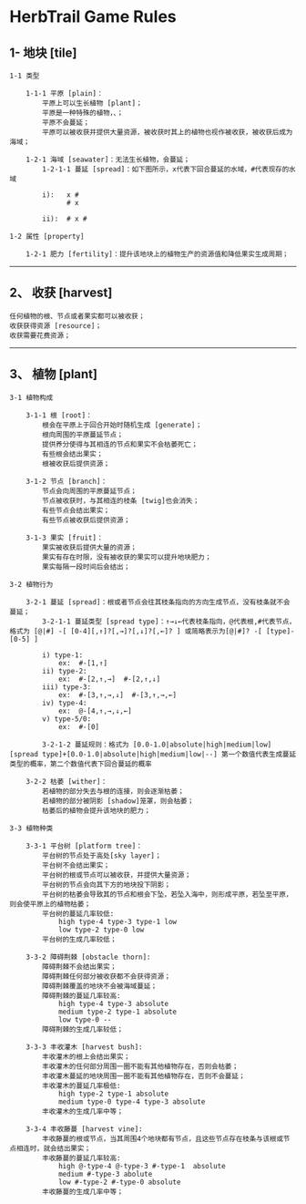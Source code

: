 # HerbTrail Game Rules

## 1- 地块 [tile]

    1-1 类型 

        1-1-1 平原 [plain]：
            平原上可以生长植物 [plant]；
            平原是一种特殊的植物，、；
            平原不会蔓延；
            平原可以被收获并提供大量资源，被收获时其上的植物也视作被收获，被收获后成为海域；

        1-2-1 海域 [seawater]：无法生长植物，会蔓延；
            1-2-1-1 蔓延 [spread]：如下图所示，x代表下回合蔓延的水域，#代表现存的水域

            i):   x #
                  # x
              
            ii):  # x #

    1-2 属性 [property]

        1-2-1 肥力 [fertility]：提升该地块上的植物生产的资源值和降低果实生成周期；

        
***
## 2、 收获 [harvest]

    任何植物的根、节点或者果实都可以被收获；
    收获获得资源 [resource]；
    收获需要花费资源；
***
## 3、 植物 [plant]

    3-1 植物构成

        3-1-1 根 [root]：
            根会在平原上于回合开始时随机生成 [generate]；
            根向周围的平原蔓延节点；
            提供养分使得与其相连的节点和果实不会枯萎死亡；
            有些根会结出果实；
            根被收获后提供资源；

        3-1-2 节点 [branch]：
            节点会向周围的平原蔓延节点；
            节点被收获时，与其相连的枝条 [twig]也会消失；
            有些节点会结出果实；
            有些节点被收获后提供资源；

        3-1-3 果实 [fruit]：
            果实被收获后提供大量的资源；
            果实有存在时限，没有被收获的果实可以提升地块肥力；
            果实每隔一段时间后会结出；
        
    3-2 植物行为

        3-2-1 蔓延 [spread]：根或者节点会往其枝条指向的方向生成节点，没有枝条就不会蔓延；
            3-2-1-1 蔓延类型 [spread type]：↑→↓←代表枝条指向，@代表根,#代表节点，格式为 [@|#] -[ [0-4][,↑]?[,→]?[,↓]?[,←]? ] 或简略表示为[@|#]? -[ [type]-[0-5] ]

            i) type-1:
                ex:  #-[1,↑]
            ii) type-2:
                ex:  #-[2,↑,→]  #-[2,↑,↓]
            iii) type-3:
                ex:  #-[3,↑,→,↓]  #-[3,↑,→,←]
            iv) type-4:
                ex:  @-[4,↑,→,↓,←]
            v) type-5/0:
                ex:  #-[0]

            3-2-1-2 蔓延规则：格式为 [0.0-1.0|absolute|high|medium|low][spread type]+[0.0-1.0|absolute|high|medium|low|--] 第一个数值代表生成蔓延类型的概率，第二个数值代表下回合蔓延的概率 

        3-2-2 枯萎 [wither]：
            若植物的部分失去与根的连接，则会逐渐枯萎；
            若植物的部分被阴影 [shadow]笼罩，则会枯萎；
            枯萎后的植物会提升该地块的肥力；
    
    3-3 植物种类

        3-3-1 平台树 [platform tree]：
            平台树的节点处于高处[sky layer]；
            平台树不会结出果实；
            平台树的根或节点可以被收获，并提供大量资源；
            平台树的节点会向其下方的地块投下阴影；
            平台树的枯萎会导致其的节点和根会下坠，若坠入海中，则形成平原，若坠至平原，则会使平原上的植物枯萎；
            平台树的蔓延几率较低:
                high type-4 type-3 type-1 low
                low type-2 type-0 low
            平台树的生成几率较低；
            
        3-3-2 障碍荆棘 [obstacle thorn]:
            障碍荆棘不会结出果实；
            障碍荆棘任何部分被收获都不会获得资源；
            障碍荆棘覆盖的地块不会被海域蔓延；
            障碍荆棘的蔓延几率较高:
                high type-4 type-3 absolute
                medium type-2 type-1 absolute
                low type-0 --
            障碍荆棘的生成几率较低；

        3-3-3 丰收灌木 [harvest bush]:
            丰收灌木的根上会结出果实；
            丰收灌木的任何部分周围一圈不能有其他植物存在，否则会枯萎；
            丰收灌木蔓延的地块周围一圈不能有其他植物存在，否则不会蔓延；
            丰收灌木的蔓延几率极低:
                high type-2 type-1 absolute
                medium type-0 type-4 type-3 absolute
            丰收灌木的生成几率中等；

        3-3-4 丰收藤蔓 [harvest vine]:
            丰收藤蔓的根或节点，当其周围4个地块都有节点，且这些节点存在枝条与该根或节点相连时，就会结出果实；
            丰收藤蔓的蔓延几率较高:
                high @-type-4 @-type-3 #-type-1  absolute
                medium #-type-3 abolute
                low #-type-2 #-type-0 absolute              
            丰收藤蔓的生成几率中等； 
